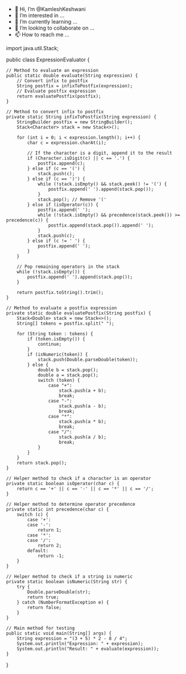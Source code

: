 - 👋 Hi, I’m @KamleshKeshwani
- 👀 I’m interested in ...
- 🌱 I’m currently learning ...
- 💞️ I’m looking to collaborate on ...
- 📫 How to reach me ...

<!---
KamleshKeshwani/KamleshKeshwani is a ✨ special ✨ repository because its `README.md` (this file) appears on your GitHub profile.
You can click the Preview link to take a look at your changes.
--->
import java.util.Stack;

public class ExpressionEvaluator {

    // Method to evaluate an expression
    public static double evaluate(String expression) {
        // Convert infix to postfix
        String postfix = infixToPostfix(expression);
        // Evaluate postfix expression
        return evaluatePostfix(postfix);
    }

    // Method to convert infix to postfix
    private static String infixToPostfix(String expression) {
        StringBuilder postfix = new StringBuilder();
        Stack<Character> stack = new Stack<>();

        for (int i = 0; i < expression.length(); i++) {
            char c = expression.charAt(i);

            // If the character is a digit, append it to the result
            if (Character.isDigit(c) || c == '.') {
                postfix.append(c);
            } else if (c == '(') {
                stack.push(c);
            } else if (c == ')') {
                while (!stack.isEmpty() && stack.peek() != '(') {
                    postfix.append(' ').append(stack.pop());
                }
                stack.pop(); // Remove '('
            } else if (isOperator(c)) {
                postfix.append(' ');
                while (!stack.isEmpty() && precedence(stack.peek()) >= precedence(c)) {
                    postfix.append(stack.pop()).append(' ');
                }
                stack.push(c);
            } else if (c != ' ') {
                postfix.append(' ');
            }
        }

        // Pop remaining operators in the stack
        while (!stack.isEmpty()) {
            postfix.append(' ').append(stack.pop());
        }

        return postfix.toString().trim();
    }

    // Method to evaluate a postfix expression
    private static double evaluatePostfix(String postfix) {
        Stack<Double> stack = new Stack<>();
        String[] tokens = postfix.split(" ");

        for (String token : tokens) {
            if (token.isEmpty()) {
                continue;
            }
            if (isNumeric(token)) {
                stack.push(Double.parseDouble(token));
            } else {
                double b = stack.pop();
                double a = stack.pop();
                switch (token) {
                    case "+":
                        stack.push(a + b);
                        break;
                    case "-":
                        stack.push(a - b);
                        break;
                    case "*":
                        stack.push(a * b);
                        break;
                    case "/":
                        stack.push(a / b);
                        break;
                }
            }
        }
        return stack.pop();
    }

    // Helper method to check if a character is an operator
    private static boolean isOperator(char c) {
        return c == '+' || c == '-' || c == '*' || c == '/';
    }

    // Helper method to determine operator precedence
    private static int precedence(char c) {
        switch (c) {
            case '+':
            case '-':
                return 1;
            case '*':
            case '/':
                return 2;
            default:
                return -1;
        }
    }

    // Helper method to check if a string is numeric
    private static boolean isNumeric(String str) {
        try {
            Double.parseDouble(str);
            return true;
        } catch (NumberFormatException e) {
            return false;
        }
    }

    // Main method for testing
    public static void main(String[] args) {
        String expression = "(3 + 5) * 2 - 8 / 4";
        System.out.println("Expression: " + expression);
        System.out.println("Result: " + evaluate(expression));
    }
}
